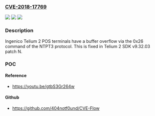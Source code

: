 ### [CVE-2018-17769](https://cve.mitre.org/cgi-bin/cvename.cgi?name=CVE-2018-17769)
![](https://img.shields.io/static/v1?label=Product&message=n%2Fa&color=blue)
![](https://img.shields.io/static/v1?label=Version&message=n%2Fa&color=blue)
![](https://img.shields.io/static/v1?label=Vulnerability&message=n%2Fa&color=brighgreen)

### Description

Ingenico Telium 2 POS terminals have a buffer overflow via the 0x26 command of the NTPT3 protocol. This is fixed in Telium 2 SDK v9.32.03 patch N.

### POC

#### Reference
- https://youtu.be/gtbS3Gr264w

#### Github
- https://github.com/404notf0und/CVE-Flow

